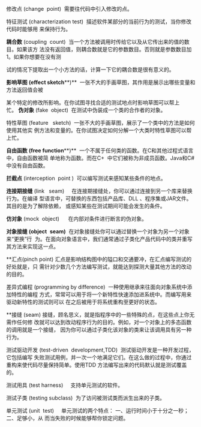 修改点 (change  point)  需要往代码中引入修改的点。

特征测试 (characterization test)  描述软件某部分的当前行为的测试，当你修改代码时能够用 来保持行为。

**耦合数** (coupling  count)  当一个方法被调用时传给它以及从它传出来的值的数目。如果该方 法没有返回值，则耦合数就是它的参数数目。否则就是参数数目加1。如果你想要在没有测

试的情况下提取出一个小方法的话，计算一下它的耦合数是很有意义的。

**影响草图** **(effect sketch****)**  一张不大的手画草图，其作用是展示出哪些变量和方法返回值会被

某个特定的修改所影响。在你试图寻找合适的测试地点时影响草图可以帮上忙。 **伪对象** (fake  object)  在测试中伪装成一个类的合作者的对象。

特性草图 (feature   sketch)  一张不大的手画草图，展示了一个类中的方法是如何使用其他实 例方法和变量的。在你试图决定如何分解一个大类时特性草图可以帮上忙。

**自由函数** **(free function****)**  一个不属于任何类的函数。在C和其他过程式语言中，自由函数被简 单地称为函数。而在C+  中它们被称为非成员函数。Java和C#中没有自由函数。

**拦截点** (interception  point )  可以编写测试来感知某些条件的地点。

**连接期接缝** (link   seam)     在连接期接缝处，你可以通过连接到另一个库来替换行为。在编译 型语言中，可替换的东西包括产品库、DLL 、程序集或JAR文件。其目的是为了解除依赖， 或感知某些在测试期间可能会发生的条件。

**仿对象** (mock  object)      在内部对条件进行断言的伪对象。

**对象接缝** **(object**  **seam)**  在对象接缝处你可以通过替换一个对象为另一个对象来“更换”行  为。在面向对象语言中，我们通常通过子类化产品代码中的类并重写其方法来实现这一点。

**汇点(pinch point) 汇点是影响结构图中的隘口和交通要冲，在汇点编写测试的好处就是，只 需针对少数几个方法编写测试，就能达到探测大量其他方法的改动的目的。

差异式编程 (programming by difference)  一种使用继承来往面向对象系统中添加特性的编程 方式，常常可以用于将一个新特性快速添加进系统中。而编写用来驱动新特性的测试则可以 在之后被用于将系统重构至更好的状态。

**接缝 (seam) 接缝，顾名思义，就是指程序中的一些特殊的点，在这些点上你无需作任何修 改就可以达到改动程序行为的目的。例如，对一个对象上的多态函数的调用就是一个接缝， 因为你可以通过子类化该对象的类来让该调用具有另一种行为。

测试驱动开发 (test-driven  development,TDD)  测试驱动开发是一种开发过程，它包括编写 失败测试用例，并一次一个地满足它们。在这么做的过程中，你通过重构来使代码尽量保持简单。使用TDD 方法编写出来的代码默认就是测试覆盖的。

测试用具 (test harness)     支持单元测试的软件。

测试子类 (testing subclass)  为了访问被测试类而派生出来的子类。

单元测试 (unit  test)     单元测试的两个特点： 一、运行时间小于十分之一秒；二、足够小，从 而当失败的时候能够帮你锁定问题。